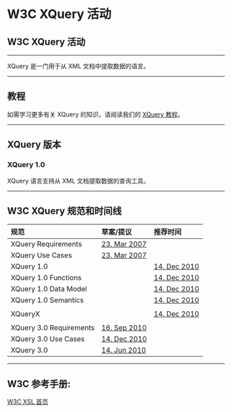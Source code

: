 # W3C XQuery 活动

## W3C XQuery 活动

------

XQuery 是一门用于从 XML 文档中提取数据的语言。

------

## 教程

如需学习更多有关 XQuery 的知识，请阅读我们的 [XQuery 教程](https://www.w3cschool.cn/xquery/xquery-xquery-tutorialjna21t5f.html)。

------

## XQuery 版本

### XQuery 1.0

XQuery 语言支持从 XML 文档提取数据的查询工具。

------

## W3C XQuery 规范和时间线

| 规范                    | 草案/提议                                                    | 推荐时间                                                |
| :---------------------- | :----------------------------------------------------------- | :------------------------------------------------------ |
| XQuery Requirements     | [23. Mar 2007](https://www.w3.org/TR/xquery-requirements/)   |                                                         |
| XQuery Use Cases        | [23. Mar 2007](https://www.w3.org/TR/xquery-use-cases/)      |                                                         |
| XQuery 1.0              |                                                              | [14. Dec 2010](https://www.w3.org/TR/xquery/)           |
| XQuery 1.0 Functions    |                                                              | [14. Dec 2010](https://www.w3.org/TR/xpath-functions/)  |
| XQuery 1.0 Data Model   |                                                              | [14. Dec 2010](https://www.w3.org/TR/xpath-datamodel/)  |
| XQuery 1.0 Semantics    |                                                              | [14. Dec 2010](https://www.w3.org/TR/xquery-semantics/) |
|                         |                                                              |                                                         |
| XQueryX                 |                                                              | [14. Dec 2010](https://www.w3.org/TR/xqueryx/)          |
|                         |                                                              |                                                         |
| XQuery 3.0 Requirements | [16. Sep 2010](https://www.w3.org/TR/xquery-11-requirements/) |                                                         |
| XQuery 3.0 Use Cases    | [14. Dec 2010](https://www.w3.org/TR/xquery-11-use-cases/)   |                                                         |
| XQuery 3.0              | [14. Jun 2010](https://www.w3.org/TR/xquery-11/)             |                                                         |



------

## W3C 参考手册:

[W3C XSL 首页](https://www.w3.org/Style/xsl)